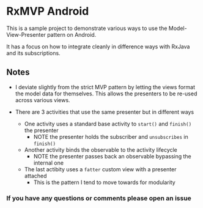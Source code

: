 # RxMVP Android

This is a sample project to demonstrate various
ways to use the Model-View-Presenter pattern on Android.

It has a focus on how to integrate cleanly in difference ways
with RxJava and its subscriptions.

## Notes

- I deviate slightly from the strict MVP pattern by letting the
views format the model data for themselves. This allows the presenters
to be re-used across various views.

- There are 3 activities that use the same presenter but in different ways
    - One activity uses a standard base activity to `start()` and `finish()` the presenter
        - NOTE the presenter holds the subscriber and `unsubscribes` in `finish()`
    - Another activity binds the observable to the activity lifecycle
        - NOTE the presenter passes back an observable bypassing the internal one
    - The last actibity uses a `fatter` custom view with a presenter attached
        - This is the pattern I tend to move towards for modularity
        

### If you have any questions or comments please open an issue